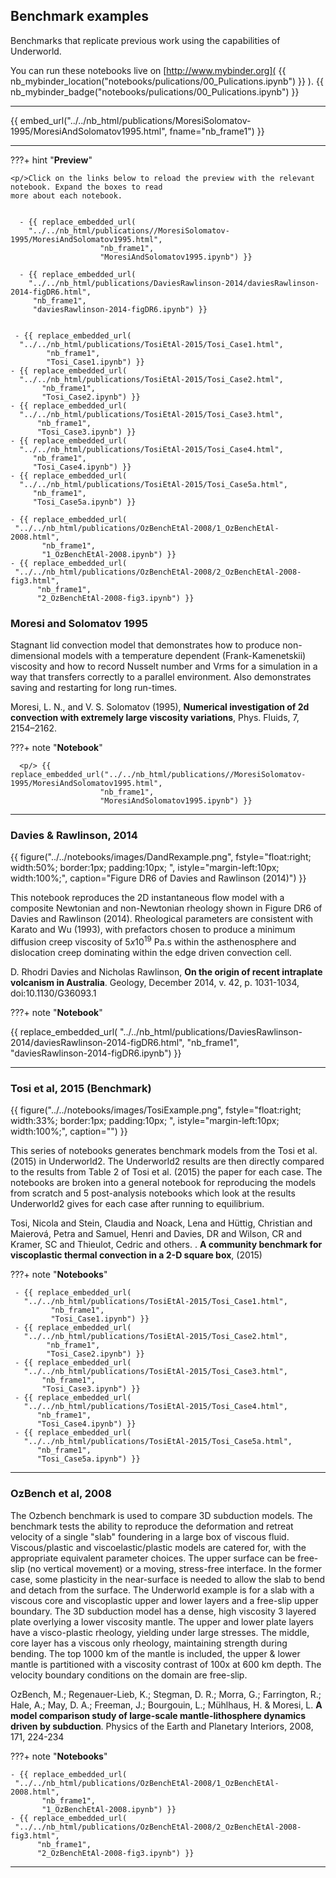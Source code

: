 ##  Benchmark examples

Benchmarks that replicate previous work using the capabilities of Underworld.

You can run these notebooks live on [http://www.mybinder.org]( {{    nb_mybinder_location("notebooks/pulications/00_Pulications.ipynb") }} ). {{ nb_mybinder_badge("notebooks/pulications/00_Pulications.ipynb") }}

---

<!-- This embeds the notebook -->

{{ embed_url("../../nb_html/publications/MoresiSolomatov-1995/MoresiAndSolomatov1995.html", fname="nb_frame1") }}

---

???+ hint "**Preview**"

    <p/>Click on the links below to reload the preview with the relevant notebook. Expand the boxes to read
    more about each notebook.


      - {{ replace_embedded_url(
        "../../nb_html/publications//MoresiSolomatov-1995/MoresiAndSolomatov1995.html",
                        "nb_frame1",  
                        "MoresiAndSolomatov1995.ipynb") }}

      - {{ replace_embedded_url(
        "../../nb_html/publications/DaviesRawlinson-2014/daviesRawlinson-2014-figDR6.html",
         "nb_frame1",  
         "daviesRawlinson-2014-figDR6.ipynb") }}


     - {{ replace_embedded_url(
      "../../nb_html/publications/TosiEtAl-2015/Tosi_Case1.html",
            "nb_frame1",  
            "Tosi_Case1.ipynb") }}
    - {{ replace_embedded_url(
      "../../nb_html/publications/TosiEtAl-2015/Tosi_Case2.html",
           "nb_frame1",  
           "Tosi_Case2.ipynb") }}
    - {{ replace_embedded_url(
      "../../nb_html/publications/TosiEtAl-2015/Tosi_Case3.html",
          "nb_frame1",  
          "Tosi_Case3.ipynb") }}
    - {{ replace_embedded_url(
      "../../nb_html/publications/TosiEtAl-2015/Tosi_Case4.html",
         "nb_frame1",  
         "Tosi_Case4.ipynb") }}
    - {{ replace_embedded_url(
      "../../nb_html/publications/TosiEtAl-2015/Tosi_Case5a.html",
         "nb_frame1",  
         "Tosi_Case5a.ipynb") }}

    - {{ replace_embedded_url(
     "../../nb_html/publications/OzBenchEtAl-2008/1_OzBenchEtAl-2008.html",
           "nb_frame1",  
           "1_OzBenchEtAl-2008.ipynb") }}
    - {{ replace_embedded_url(
     "../../nb_html/publications/OzBenchEtAl-2008/2_OzBenchEtAl-2008-fig3.html",
          "nb_frame1",  
          "2_OzBenchEtAl-2008-fig3.ipynb") }}



### Moresi and Solomatov 1995

Stagnant lid convection model that demonstrates how to produce non-dimensional models with
a temperature dependent (Frank-Kamenetskii) viscosity and how to record Nusselt number and Vrms for a simulation in a way that transfers correctly to a parallel environment. Also demonstrates saving and restarting for long run-times.

Moresi, L. N., and V. S. Solomatov (1995), **Numerical investigation of 2d convection with extremely large viscosity variations**, Phys. Fluids, 7, 2154–2162.

???+ note "**Notebook**"

      <p/> {{ replace_embedded_url("../../nb_html/publications//MoresiSolomatov-1995/MoresiAndSolomatov1995.html",
                        "nb_frame1",  
                        "MoresiAndSolomatov1995.ipynb") }}

---

### Davies & Rawlinson, 2014

{{ figure("../../notebooks/images/DandRexample.png",
  fstyle="float:right; width:50%; border:1px; padding:10px; ",
  istyle="margin-left:10px; width:100%;",
  caption="Figure DR6 of Davies and Rawlinson (2014)") }}

This notebook reproduces the 2D instantaneous flow model with a composite Newtonian and non-Newtonian rheology shown in Figure DR6 of Davies and Rawlinson (2014). Rheological parameters are consistent with Karato and Wu (1993), with prefactors chosen to produce a minimum diffusion creep viscosity of $5 x 10^{19}$ Pa.s within the asthenosphere and dislocation creep dominating within the edge driven convection cell.

D. Rhodri Davies and Nicholas Rawlinson, **On the origin of recent intraplate volcanism in Australia**. Geology, December 2014, v. 42, p. 1031-1034, doi:10.1130/G36093.1

???+ note "**Notebook**"
    <p/> {{ replace_embedded_url(
     "../../nb_html/publications/DaviesRawlinson-2014/daviesRawlinson-2014-figDR6.html",
           "nb_frame1",  
           "daviesRawlinson-2014-figDR6.ipynb") }}

---

### Tosi et al, 2015 (Benchmark)

{{ figure("../../notebooks/images/TosiExample.png",
  fstyle="float:right; width:33%; border:1px; padding:10px; ",
  istyle="margin-left:10px; width:100%;",
  caption="") }}

This series of notebooks generates benchmark models from the Tosi et al. (2015) in Underworld2. The Underworld2 results are then directly compared to the results from Table 2 of Tosi et al. (2015) the paper for each case. The notebooks are broken into a general notebook for reproducing the models from scratch and 5 post-analysis notebooks which look at the results Underworld2 gives for each case after running to equilibrium.

Tosi, Nicola and Stein, Claudia and Noack, Lena and Hüttig, Christian and Maierová, Petra and Samuel, Henri and Davies, DR and Wilson, CR and Kramer, SC and Thieulot, Cedric and others. . **A community benchmark for viscoplastic thermal convection in a 2-D square box**, (2015)


???+ note "**Notebooks**"

     - {{ replace_embedded_url(
       "../../nb_html/publications/TosiEtAl-2015/Tosi_Case1.html",
             "nb_frame1",  
             "Tosi_Case1.ipynb") }}
     - {{ replace_embedded_url(
       "../../nb_html/publications/TosiEtAl-2015/Tosi_Case2.html",
            "nb_frame1",  
            "Tosi_Case2.ipynb") }}
     - {{ replace_embedded_url(
       "../../nb_html/publications/TosiEtAl-2015/Tosi_Case3.html",
           "nb_frame1",  
           "Tosi_Case3.ipynb") }}
     - {{ replace_embedded_url(
       "../../nb_html/publications/TosiEtAl-2015/Tosi_Case4.html",
          "nb_frame1",  
          "Tosi_Case4.ipynb") }}
     - {{ replace_embedded_url(
       "../../nb_html/publications/TosiEtAl-2015/Tosi_Case5a.html",
          "nb_frame1",  
          "Tosi_Case5a.ipynb") }}

---


### OzBench et al, 2008


The Ozbench benchmark is used to compare 3D subduction models. The benchmark tests the ability to reproduce the deformation and retreat velocity of a single "slab" foundering in a large box of viscous fluid.
Viscous/plastic and viscoelastic/plastic models are catered for, with the appropriate equivalent parameter choices. The upper surface can be free-slip (no vertical movement) or a moving, stress-free interface. In the former case, some plasticity in the near-surface is needed to allow the slab to bend and detach from the surface. The Underworld example is for a slab with a viscous core and viscoplastic upper and lower layers and a free-slip upper boundary.
The 3D subduction model has a dense, high viscosity 3 layered plate overlying a lower viscosity mantle. The upper and lower plate layers have a visco-plastic rheology, yielding under large stresses. The middle, core layer has a viscous only rheology, maintaining strength during bending. The top 1000 km of the mantle is included, the upper & lower mantle is partitioned with a viscosity contrast of 100x at 600 km depth. The velocity boundary conditions on the domain are free-slip.

OzBench, M.; Regenauer-Lieb, K.; Stegman, D. R.; Morra, G.; Farrington, R.; Hale, A.; May, D. A.; Freeman, J.; Bourgouin, L.; Mühlhaus, H. & Moresi, L. **A model comparison study of large-scale mantle-lithosphere dynamics driven by subduction**. Physics of the Earth and Planetary Interiors, 2008, 171, 224-234


???+ note "**Notebooks**"

    - {{ replace_embedded_url(
     "../../nb_html/publications/OzBenchEtAl-2008/1_OzBenchEtAl-2008.html",
           "nb_frame1",  
           "1_OzBenchEtAl-2008.ipynb") }}
    - {{ replace_embedded_url(
     "../../nb_html/publications/OzBenchEtAl-2008/2_OzBenchEtAl-2008-fig3.html",
          "nb_frame1",  
          "2_OzBenchEtAl-2008-fig3.ipynb") }}


---
